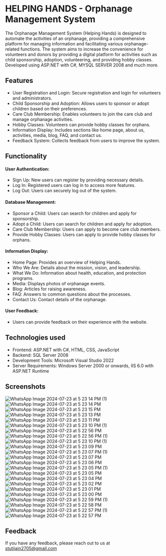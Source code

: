 # HELPING HANDS - Orphanage Management System
The Orphanage Management System (Helping Hands) is designed to automate the activities of an orphanage, providing a comprehensive platform for managing information and facilitating various orphanage-related functions. The system aims to increase the convenience for volunteers and donors by providing a digital platform for activities such as child sponsorship, adoption, volunteering, and providing hobby classes. Developed using ASP.NET with C#, MYSQL SERVER 2008 and much more.

## Features
- User Registration and Login: Secure registration and login for volunteers and administrators.
- Child Sponsorship and Adoption: Allows users to sponsor or adopt children based on their preferences.
- Care Club Membership: Enables volunteers to join the care club and manage orphanage activities.
- Hobby Classes: Volunteers can provide hobby classes for orphans.
- Information Display: Includes sections like home page, about us, activities, media, blog, FAQ, and contact us.
- Feedback System: Collects feedback from users to improve the system.

## Functionality
#### User Authentication:

- Sign Up: New users can register by providing necessary details.
- Log In: Registered users can log in to access more features.
- Log Out: Users can securely log out of the system.

#### Database Management:

- Sponsor a Child: Users can search for children and apply for sponsorship.
- Adopt a Child: Users can search for children and apply for adoption.
- Care Club Membership: Users can apply to become care club members.
- Provide Hobby Classes: Users can apply to provide hobby classes for orphans.


#### Information Display:

- Home Page: Provides an overview of Helping Hands.
- Who We Are: Details about the mission, vision, and leadership.
- What We Do: Information about health, education, and protection programs.
- Media: Displays photos of orphanage events.
- Blog: Articles for raising awareness.
- FAQ: Answers to common questions about the processes.
- Contact Us: Contact details of the orphanage.

#### User Feedback:
- Users can provide feedback on their experience with the website.

## Technologies used
- Frontend: ASP.NET with C#, HTML, CSS, JavaScript
- Backend: SQL Server 2008
- Development Tools: Microsoft Visual Studio 2022
- Server Requirements: Windows Server 2000 or onwards, IIS 6.0 with ASP.NET Runtime

## Screenshots

![WhatsApp Image 2024-07-23 at 5 23 14 PM (1)](https://github.com/user-attachments/assets/56d93156-8f78-4f6d-bb24-397c36833f25)
![WhatsApp Image 2024-07-23 at 5 23 14 PM](https://github.com/user-attachments/assets/62624969-8f6b-4a94-9f12-4bc54403352b)
![WhatsApp Image 2024-07-23 at 5 23 15 PM](https://github.com/user-attachments/assets/2d87a58d-a0b0-4964-8f59-6e8cafc8adc7)
![WhatsApp Image 2024-07-23 at 5 23 13 PM](https://github.com/user-attachments/assets/ed3d3655-6f0f-46be-8bba-aad0f9d93929)
![WhatsApp Image 2024-07-23 at 5 23 11 PM](https://github.com/user-attachments/assets/f03112e1-c150-49b7-a9ec-e308d11f21ed)
![WhatsApp Image 2024-07-23 at 5 23 10 PM (1)](https://github.com/user-attachments/assets/2a96cbe9-6e19-4427-b817-b3e4e92a928d)
![WhatsApp Image 2024-07-23 at 5 22 56 PM](https://github.com/user-attachments/assets/9d3647a2-cabb-44bd-be2a-6f9ba11018a3)
![WhatsApp Image 2024-07-23 at 5 22 56 PM (1)](https://github.com/user-attachments/assets/d68f6808-3796-45b7-a76f-b4ddd4a2d59c)
![WhatsApp Image 2024-07-23 at 5 23 10 PM (1)](https://github.com/user-attachments/assets/52d21522-53bc-4603-b7ce-865734adf6aa)
![WhatsApp Image 2024-07-23 at 5 23 09 PM](https://github.com/user-attachments/assets/ee8a7eca-583f-420d-85d6-7a29eb2926e8)
![WhatsApp Image 2024-07-23 at 5 23 07 PM (1)](https://github.com/user-attachments/assets/f9810f58-4214-4f38-a107-26f807554e00)
![WhatsApp Image 2024-07-23 at 5 23 07 PM](https://github.com/user-attachments/assets/1413e547-9b34-461c-b4d2-11d742a37f4a)
![WhatsApp Image 2024-07-23 at 5 23 06 PM](https://github.com/user-attachments/assets/b04a4f60-e0d9-4c80-bbe8-c119f0178c2f)
![WhatsApp Image 2024-07-23 at 5 23 05 PM (1)](https://github.com/user-attachments/assets/0114affc-7ae0-4725-81eb-87912334228a)
![WhatsApp Image 2024-07-23 at 5 23 05 PM](https://github.com/user-attachments/assets/a3fb6a72-388d-4bad-b4d2-35e69073a06b)
![WhatsApp Image 2024-07-23 at 5 23 04 PM](https://github.com/user-attachments/assets/1b6b9166-0b06-4a16-b438-c891ea5157df)
![WhatsApp Image 2024-07-23 at 5 23 02 PM](https://github.com/user-attachments/assets/3060b2f7-7e90-4188-9268-66342fe89371)
![WhatsApp Image 2024-07-23 at 5 23 01 PM](https://github.com/user-attachments/assets/14387cc9-2fcd-4f22-bac4-29189be3fbdf)
![WhatsApp Image 2024-07-23 at 5 23 00 PM](https://github.com/user-attachments/assets/b3814d57-9a6b-4067-9ff9-bacc514e5953)
![WhatsApp Image 2024-07-23 at 5 22 59 PM (1)](https://github.com/user-attachments/assets/351c0c39-ad6e-4f34-8875-e9c2ce652a3c)
![WhatsApp Image 2024-07-23 at 5 22 58 PM](https://github.com/user-attachments/assets/550ef5f0-81d7-4d82-ac9a-f0e49f495d6f)
![WhatsApp Image 2024-07-23 at 5 22 57 PM (1)](https://github.com/user-attachments/assets/788c7aba-cd61-4e68-8e6b-3ed7cfe18723)
![WhatsApp Image 2024-07-23 at 5 22 57 PM](https://github.com/user-attachments/assets/5bb4902a-0211-4b6b-a897-87616635d49f)


## Feedback
If you have any feedback, please reach out to us at stutijain2705@gmail.com


